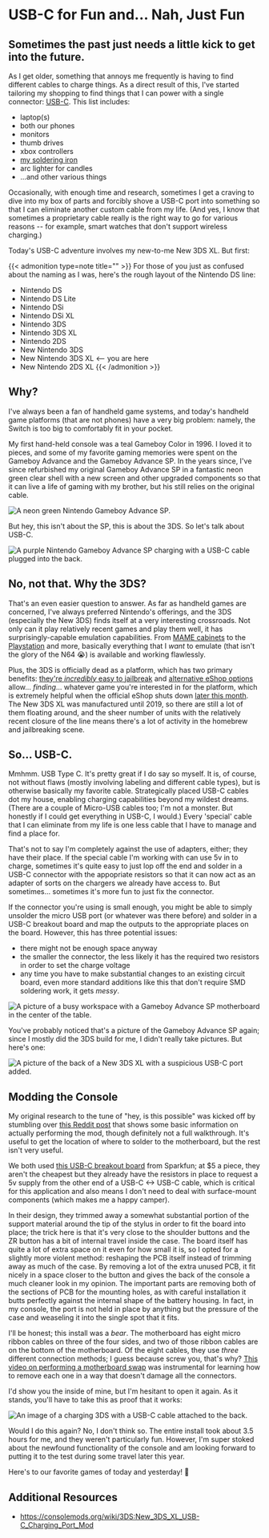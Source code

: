 # USB-C for Fun and... Nah, Just Fun


## Sometimes the past just needs a little kick to get into the future.

As I get older, something that annoys me frequently is having to find different cables to charge things. As a direct result of this, I've started tailoring my shopping to find things that I can power with a single connector: [USB-C](https://en.wikipedia.org/wiki/USB-C). This list includes:

* laptop(s)
* both our phones
* monitors
* thumb drives
* xbox controllers
* [my soldering iron](https://pine64.com/product/pinecil-smart-mini-portable-soldering-iron/)
* arc lighter for candles
* ...and other various things

Occasionally, with enough time and research, sometimes I get a craving to dive into my box of parts and forcibly shove a USB-C port into something so that I can eliminate another custom cable from my life. (And yes, I know that sometimes a proprietary cable really is the right way to go for various reasons -- for example, smart watches that don't support wireless charging.)

Today's USB-C adventure involves my new-to-me New 3DS XL. But first:

{{< admonition type=note title="" >}}
For those of you just as confused about the naming as I was, here's the rough layout of the Nintendo DS line:

* Nintendo DS
* Nintendo DS Lite
* Nintendo DSi
* Nintendo DSi XL
* Nintendo 3DS
* Nintendo 3DS XL
* Nintendo 2DS
* New Nintendo 3DS
* New Nintendo 3DS XL <-- you are here
* New Nintendo 2DS XL
{{< /admonition >}}

## Why?

I've always been a fan of handheld game systems, and today's handheld game platforms (that are not phones) have a very big problem: namely, the Switch is too big to comfortably fit in your pocket.

My first hand-held console was a teal Gameboy Color in 1996. I loved it to pieces, and some of my favorite gaming memories were spent on the Gameboy Advance and the Gameboy Advance SP. In the years since, I've since refurbished my original Gameboy Advance SP in a fantastic neon green clear shell with a new screen and other upgraded components so that it can live a life of gaming with my brother, but his still relies on the original cable. 

![A neon green Nintendo Gameboy Advance SP.](images/isaacs_gameboy.jpg "I put a lot of hours on this thing back in the day." )

But hey, this isn't about the SP, this is about the 3DS. So let's talk about USB-C.

![A purple Nintendo Gameboy Advance SP charging with a USB-C cable plugged into the back.](images/gb_usbc.jpg "Okay, one glamour shot of my personal SP. Hey, that's a familiar-looking cable...")

## No, not that. Why the 3DS?

That's an even easier question to answer. As far as handheld games are concerned, I've always preferred Nintendo's offerings, and the 3DS (especially the New 3DS) finds itself at a very interesting crossroads. Not only can it play relatively recent games and play them well, it has surprisingly-capable emulation capabilities. From [MAME cabinets](https://en.wikipedia.org/wiki/MAME) to the [Playstation](https://en.wikipedia.org/wiki/PlayStation_(console)) and more, basically everything that I _want_ to emulate (that isn't the glory of the N64 :sob:) is available and working flawlessly.

Plus, the 3DS is officially dead as a platform, which has two primary benefits: [they're _incredibly_ easy to jailbreak](https://3ds.hacks.guide/) and [alternative eShop options](https://hshop.erista.me/) allow... _finding_... whatever game you're interested in for the platform, which is extremely helpful when the official eShop shuts down [later this month](https://en-americas-support.nintendo.com/app/answers/detail/a_id/57847/~/wii-u-%26-nintendo-3ds-eshop-discontinuation-q%26a). The New 3DS XL was manufactured until 2019, so there are still a lot of them floating around, and the sheer number of units with the relatively recent closure of the line means there's a lot of activity in the homebrew and jailbreaking scene.

## So... USB-C.

Mmhmm. USB Type C. It's pretty great if I do say so myself. It is, of course, not without flaws (mostly involving labeling and different cable types), but is otherwise basically my favorite cable. Strategically placed USB-C cables dot my house, enabling charging capabilities beyond my wildest dreams. (There are a couple of Micro-USB cables too; I'm not a monster. But honestly if I could get everything in USB-C, I would.) Every 'special' cable that I can eliminate from my life is one less cable that I have to manage and find a place for.

That's not to say I'm completely against the use of adapters, either; they have their place. If the special cable I'm working with can use 5v in to charge, sometimes it's quite easy to just lop off the end and solder in a USB-C connector with the appopriate resistors so that it can now act as an adapter of sorts on the chargers we already have access to. But sometimes... sometimes it's more fun to just fix the connector.

If the connector you're using is small enough, you might be able to simply unsolder the micro USB port (or whatever was there before) and solder in a USB-C breakout board and map the outputs to the appropriate places on the board. However, this has three potential issues:

* there might not be enough space anyway
* the smaller the connector, the less likely it has the required two resistors in order to set the charge voltage
* any time you have to make substantial changes to an existing circuit board, even more standard additions like this that don't require SMD soldering work, it gets _messy_.

![A picture of a busy workspace with a Gameboy Advance SP motherboard in the center of the table.](images/gb_building.jpg "The number of tools required and the amount of space it takes up is surprisingly large, even though you don't need a lot of specialty equipment.")

You've probably noticed that's a picture of the Gameboy Advance SP again; since I mostly did the 3DS build for me, I didn't really take pictures. But here's one:

![A picture of the back of a New 3DS XL with a suspicious USB-C port added.](images/3ds_usbc.jpg "It took a lot of very careful filing to get to this point. Channel your inner Clickspring.")

## Modding the Console

My original research to the tune of "hey, is this possible" was kicked off by stumbling over [this Reddit post](https://www.reddit.com/r/3dshacks/comments/bvc7d6/i_modded_my_n3ds_xl_to_add_a_usb_typec_charging/) that shows some basic information on actually performing the mod, though definitely not a full walkthrough. It's useful to get the location of where to solder to the motherboard, but the rest isn't very useful.

We both used [this USB-C breakout board](https://www.sparkfun.com/products/15100) from Sparkfun; at $5 a piece, they aren't the cheapest but they already have the resistors in place to request a 5v supply from the other end of a USB-C <-> USB-C cable, which is critical for this application and also means I don't need to deal with surface-mount components (which makes me a happy camper).

In their design, they trimmed away a somewhat substantial portion of the support material around the tip of the stylus in order to fit the board into place; the trick here is that it's very close to the shoulder buttons and the ZR button has a bit of internal travel inside the case. The board itself has quite a lot of extra space on it even for how small it is, so I opted for a slightly more violent method: reshaping the PCB itself instead of trimming away as much of the case. By removing a lot of the extra unused PCB, it fit nicely in a space closer to the button and gives the back of the console a much cleaner look in my opinion. The important parts are removing both of the sections of PCB for the mounting holes, as with careful installation it butts perfectly against the internal shape of the battery housing. In fact, in my console, the port is not held in place by anything but the pressure of the case and weaseling it into the single spot that it fits.

I'll be honest; this install was a _bear_. The motherboard has eight micro ribbon cables on three of the four sides, and two of those ribbon cables are on the bottom of the motherboard. Of the eight cables, they use _three_ different connection methods; I guess because screw you, that's why? [This video on performing a motherboard swap](https://www.youtube.com/watch?v=x2pr1j6DJ3E) was instrumental for learning how to remove each one in a way that doesn't damage all the connectors.

I'd show you the inside of mine, but I'm hesitant to open it again. As it stands, you'll have to take this as proof that it works:

![An image of a charging 3DS with a USB-C cable attached to the back.](images/3ds_showing_charging.jpg "Charge, baby, charge.")

Would I do this again? No, I don't think so. The entire install took about 3.5 hours for me, and they weren't particularly fun. However, I'm super stoked about the newfound functionality of the console and am looking forward to putting it to the test during some travel later this year.

Here's to our favorite games of today and yesterday! :clinking_glasses:

## Additional Resources

* https://consolemods.org/wiki/3DS:New_3DS_XL_USB-C_Charging_Port_Mod

